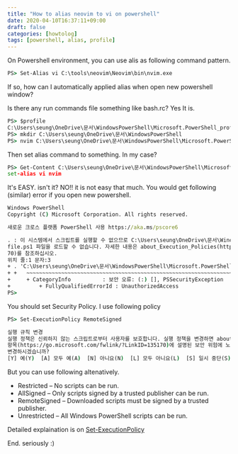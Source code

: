 ```yaml
---
title: "How to alias neovim to vi on powershell"
date: 2020-04-10T16:37:11+09:00
draft: false
categories: [howtolog]
tags: [powershell, alias, profile]
---
```


On Powershell environment, you can use alis as following command pattern.

```cmd
PS> Set-Alias vi C:\tools\neovim\Neovim\bin\nvim.exe
```


If so, how can I automatically applied alias when open new powershell window?

<!-- more -->

Is there any run commands file something like bash.rc?
Yes It is.

```cmd
PS> $profile
C:\Users\seung\OneDrive\문서\WindowsPowerShell\Microsoft.PowerShell_profile.ps1
PS> mkdir C:\Users\seung\OneDrive\문서\WindowsPowerShell
PS> nvim C:\Users\seung\OneDrive\문서\WindowsPowerShell\Microsoft.PowerShell_profile.ps1
```


Then set alias command to something.
In my case?

```cmd
PS> Get-Content C:\Users\seung\OneDrive\문서\WindowsPowerShell\Microsoft.PowerShell_profile.ps1
set-alias vi nvim
```


It's EASY. isn't it? NO!! it is not easy that much.
You would get following (similar) error if you open new powershell.

```cmd
Windows PowerShell
Copyright (C) Microsoft Corporation. All rights reserved.

새로운 크로스 플랫폼 PowerShell 사용 https://aka.ms/pscore6

. : 이 시스템에서 스크립트를 실행할 수 없으므로 C:\Users\seung\OneDrive\문서\WindowsPowerShell\Microsoft.PowerShell_pro
file.ps1 파일을 로드할 수 없습니다. 자세한 내용은 about_Execution_Policies(https://go.microsoft.com/fwlink/?LinkID=1351
70)를 참조하십시오.
위치 줄:1 문자:3
+ . 'C:\Users\seung\OneDrive\문서\WindowsPowerShell\Microsoft.PowerShell_ ...
+ +   ~~~~~~~~~~~~~~~~~~~~~~~~~~~~~~~~~~~~~~~~~~~~~~~~~~~~~~~~~~~~~~~~~~~
+     + CategoryInfo          : 보안 오류: (:) [], PSSecurityException
+         + FullyQualifiedErrorId : UnauthorizedAccess
PS>
```


You should set Security Policy.
I use following policy

```cmd
PS> Set-ExecutionPolicy RemoteSigned

실행 규칙 변경
실행 정책은 신뢰하지 않는 스크립트로부터 사용자를 보호합니다. 실행 정책을 변경하면 about_Execution_Policies 도움말
항목(https://go.microsoft.com/fwlink/?LinkID=135170)에 설명된 보안 위험에 노출될 수 있습니다. 실행 정책을
변경하시겠습니까?
[Y] 예(Y)  [A] 모두 예(A)  [N] 아니요(N)  [L] 모두 아니요(L)  [S] 일시 중단(S)  [?] 도움말 (기본값은 "N"): Y
```


But you can use following altenatively.

* Restricted – No scripts can be run.
* AllSigned – Only scripts signed by a trusted publisher can be run.
* RemoteSigned – Downloaded scripts must be signed by a trusted publisher.
* Unrestricted – All Windows PowerShell scripts can be run.


Detailed explaination is on [Set-ExecutionPolicy](https://docs.microsoft.com/en-us/powershell/module/microsoft.powershell.security/set-executionpolicy?view=powershell-7#parameters)

End. seriously :)

